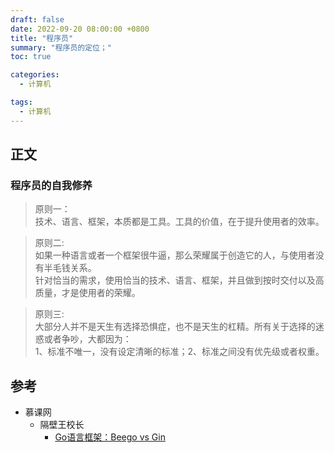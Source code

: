 ```yaml
---
draft: false
date: 2022-09-20 08:00:00 +0800
title: "程序员"
summary: "程序员的定位；"
toc: true

categories:
  - 计算机

tags:
  - 计算机
---
```


## 正文

### 程序员的自我修养

> 原则一：<br/>
> 技术、语言、框架，本质都是工具。工具的价值，在于提升使用者的效率。

> 原则二:<br/>
> 如果一种语言或者一个框架很牛逼，那么荣耀属于创造它的人，与使用者没有半毛钱关系。<br/>
> 针对恰当的需求，使用恰当的技术、语言、框架，并且做到按时交付以及高质量，才是使用者的荣耀。

> 原则三:<br/>
> 大部分人并不是天生有选择恐惧症，也不是天生的杠精。所有关于选择的迷惑或者争吵，大都因为：<br/>
> 1、标准不唯一，没有设定清晰的标准；2、标准之间没有优先级或者权重。

## 参考

- 慕课网
    - 隔壁王校长
        - [Go语言框架：Beego vs Gin](https://www.imooc.com/learn/602)
